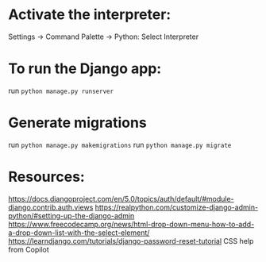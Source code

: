 # Activate the interpreter:

Settings -> Command Palette -> Python: Select Interpreter


# To run the Django app:
run `python manage.py runserver`


# Generate migrations
run `python manage.py makemigrations`
run `python manage.py migrate`

# Resources:

https://docs.djangoproject.com/en/5.0/topics/auth/default/#module-django.contrib.auth.views
https://realpython.com/customize-django-admin-python/#setting-up-the-django-admin 
https://www.freecodecamp.org/news/html-drop-down-menu-how-to-add-a-drop-down-list-with-the-select-element/
https://learndjango.com/tutorials/django-password-reset-tutorial
CSS help from Copilot